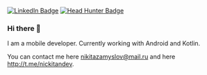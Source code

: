 [![LinkedIn Badge](https://img.shields.io/badge/LinkedIn-Profile-informational?style=flat&logo=linkedin&logoColor=white&color=0D76A8)](https://www.linkedin.com/in/nikita-zamyslov)
[![Head Hunter Badge](https://img.shields.io/badge/HH-Profile-informational?7857057827?style=flat&logo=linkedin&logoColor=white&color=0D76A8)](https://spb.hh.ru/resume/209724f2ff0909bbc30039ed1f683454673268)
### Hi there 👋
I am a mobile developer. Currently working with Android and Kotlin.

You can contact me here nikitazamyslov@mail.ru and here http://t.me/nickitandev.
